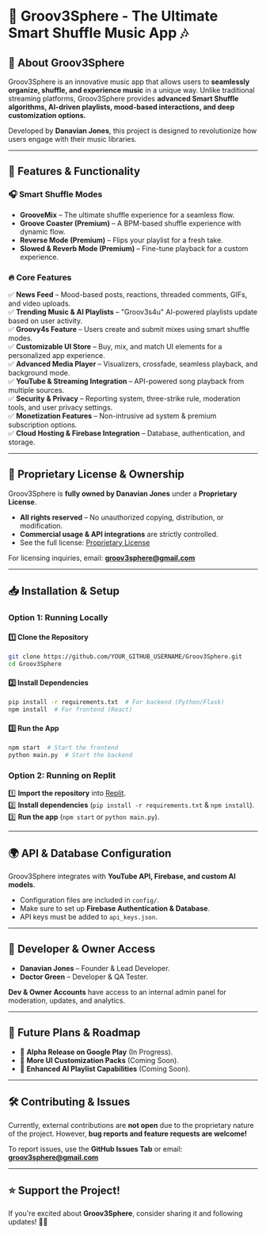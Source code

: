 # 🎵 Groov3Sphere - The Ultimate Smart Shuffle Music App 🎶  

## 📌 About Groov3Sphere  
Groov3Sphere is an innovative music app that allows users to **seamlessly organize, shuffle, and experience music** in a unique way. Unlike traditional streaming platforms, Groov3Sphere provides **advanced Smart Shuffle algorithms, AI-driven playlists, mood-based interactions, and deep customization options.**  

Developed by **Danavian Jones**, this project is designed to revolutionize how users engage with their music libraries.  

---

## 🚀 Features & Functionality  

### 🎧 **Smart Shuffle Modes**  
- **GrooveMix** – The ultimate shuffle experience for a seamless flow.  
- **Groove Coaster (Premium)** – A BPM-based shuffle experience with dynamic flow.  
- **Reverse Mode (Premium)** – Flips your playlist for a fresh take.  
- **Slowed & Reverb Mode (Premium)** – Fine-tune playback for a custom experience.  

### 🔥 **Core Features**  
✅ **News Feed** – Mood-based posts, reactions, threaded comments, GIFs, and video uploads.  
✅ **Trending Music & AI Playlists** – "Groov3s4u" AI-powered playlists update based on user activity.  
✅ **Groovy4s Feature** – Users create and submit mixes using smart shuffle modes.  
✅ **Customizable UI Store** – Buy, mix, and match UI elements for a personalized app experience.  
✅ **Advanced Media Player** – Visualizers, crossfade, seamless playback, and background mode.  
✅ **YouTube & Streaming Integration** – API-powered song playback from multiple sources.  
✅ **Security & Privacy** – Reporting system, three-strike rule, moderation tools, and user privacy settings.  
✅ **Monetization Features** – Non-intrusive ad system & premium subscription options.  
✅ **Cloud Hosting & Firebase Integration** – Database, authentication, and storage.  

---

## 🔑 Proprietary License & Ownership  
Groov3Sphere is **fully owned by Danavian Jones** under a **Proprietary License**.  
- **All rights reserved** – No unauthorized copying, distribution, or modification.  
- **Commercial usage & API integrations** are strictly controlled.  
- See the full license: [Proprietary License](LICENSE.txt)  

For licensing inquiries, email: **groov3sphere@gmail.com**  

---

## 📥 Installation & Setup  

### **Option 1: Running Locally**  
#### 1️⃣ Clone the Repository  
```sh
git clone https://github.com/YOUR_GITHUB_USERNAME/Groov3Sphere.git
cd Groov3Sphere
```  

#### 2️⃣ Install Dependencies  
```sh
pip install -r requirements.txt  # For backend (Python/Flask)
npm install  # For frontend (React)
```  

#### 3️⃣ Run the App  
```sh
npm start  # Start the frontend  
python main.py  # Start the backend  
```  

### **Option 2: Running on Replit**  
1️⃣ **Import the repository** into [Replit](https://replit.com/).  
2️⃣ **Install dependencies** (`pip install -r requirements.txt` & `npm install`).  
3️⃣ **Run the app** (`npm start` or `python main.py`).  

---

## 🌍 API & Database Configuration  
Groov3Sphere integrates with **YouTube API, Firebase, and custom AI models**.  
- Configuration files are included in `config/`.  
- Make sure to set up **Firebase Authentication & Database**.  
- API keys must be added to `api_keys.json`.  

---

## 👥 Developer & Owner Access  
- **Danavian Jones** – Founder & Lead Developer.  
- **Doctor Green** – Developer & QA Tester.  

**Dev & Owner Accounts** have access to an internal admin panel for moderation, updates, and analytics.  

---

## 📌 Future Plans & Roadmap  
- 📲 **Alpha Release on Google Play** (In Progress).  
- 🎨 **More UI Customization Packs** (Coming Soon).  
- 🤖 **Enhanced AI Playlist Capabilities** (Coming Soon).  

---

## 🛠️ Contributing & Issues  
Currently, external contributions are **not open** due to the proprietary nature of the project. However, **bug reports and feature requests are welcome!**  

To report issues, use the **GitHub Issues Tab** or email: **groov3sphere@gmail.com**  

---

## ⭐ Support the Project!  
If you're excited about **Groov3Sphere**, consider sharing it and following updates! 🚀🎶  
